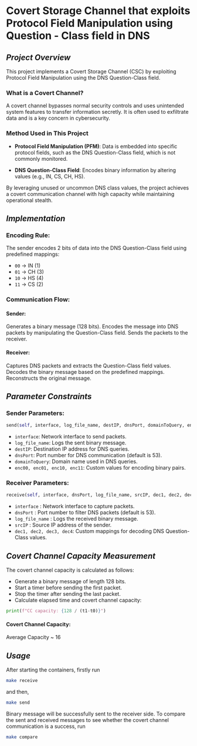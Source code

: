 #  Covert Storage Channel that exploits Protocol Field Manipulation using Question - Class field in DNS

## *Project Overview*
This project implements a Covert Storage Channel (CSC) by exploiting Protocol Field Manipulation using the DNS Question-Class field.

### What is a Covert Channel?

A covert channel bypasses normal security controls and uses unintended system features to transfer information secretly. It is often used to exfiltrate data and is a key concern in cybersecurity.

### Method Used in This Project

- **Protocol Field Manipulation (PFM)**: Data is embedded into specific protocol fields, such as the DNS Question-Class field, which is not commonly monitored.

- **DNS Question-Class Field**: Encodes binary information by altering values (e.g., IN, CS, CH, HS).

By leveraging unused or uncommon DNS class values, the project achieves a covert communication channel with high capacity while maintaining operational stealth.

## *Implementation*

### Encoding Rule:

The sender encodes 2 bits of data into the DNS Question-Class field using predefined mappings:
- `00` → IN (1)
- `01` → CH (3)
- `10` → HS (4)
- `11` → CS (2)

### Communication Flow:

#### Sender:
Generates a binary message (128 bits).
Encodes the message into DNS packets by manipulating the Question-Class field.
Sends the packets to the receiver.

#### Receiver:
Captures DNS packets and extracts the Question-Class field values.
Decodes the binary message based on the predefined mappings.
Reconstructs the original message.

## *Parameter Constraints*

### Sender Parameters:
```python
send(self, interface, log_file_name, destIP, dnsPort, domainToQuery, enc00, enc01, enc10, enc11)
```

- `interface`: Network interface to send packets.
- `log_file_name`: Logs the sent binary message.
- `destIP`: Destination IP address for DNS queries.
- `dnsPort`: Port number for DNS communication (default is 53).
- `domainToQuery`: Domain name used in DNS queries.
- `enc00, enc01, enc10, enc11`: Custom values for encoding binary pairs.


### Receiver Parameters:
```python 
receive(self, interface, dnsPort, log_file_name, srcIP, dec1, dec2, dec3, dec4)
```

- `interface`    : Network interface to capture packets.
- `dnsPort`       : Port number to filter DNS packets (default is 53).
- `log_file_name`  : Logs the received binary message.
- `srcIP`          : Source IP address of the sender.
- `dec1, dec2, dec3, dec4`: Custom mappings for decoding DNS Question-Class values.

## *Covert Channel Capacity Measurement*

The covert channel capacity is calculated as follows:

- Generate a binary message of length 128 bits.
- Start a timer before sending the first packet.
- Stop the timer after sending the last packet.
- Calculate elapsed time and covert channel capacity:

```python
print(f"CC capacity: {128 / (t1-t0)}")
```
#### Covert Channel Capacity: 
Average Capacity ~ 16

## *Usage*
After starting the containers, firstly run
```bash
make receive
```
and then,
```bash
make send
```
Binary message will be successfully sent to the receiver side. 
To compare the sent and received messages to see whether the covert channel communication is a success, run
```bash
make compare
```




